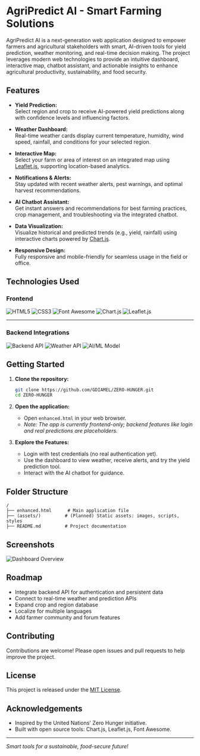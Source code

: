 # AgriPredict AI - Smart Farming Solutions

AgriPredict AI is a next-generation web application designed to empower farmers and agricultural stakeholders with smart, AI-driven tools for yield prediction, weather monitoring, and real-time decision making. The project leverages modern web technologies to provide an intuitive dashboard, interactive map, chatbot assistant, and actionable insights to enhance agricultural productivity, sustainability, and food security.

## Features

- **Yield Prediction:**  
  Select region and crop to receive AI-powered yield predictions along with confidence levels and influencing factors.

- **Weather Dashboard:**  
  Real-time weather cards display current temperature, humidity, wind speed, rainfall, and conditions for your selected region.

- **Interactive Map:**  
  Select your farm or area of interest on an integrated map using [Leaflet.js](https://leafletjs.com/), supporting location-based analytics.

- **Notifications & Alerts:**  
  Stay updated with recent weather alerts, pest warnings, and optimal harvest recommendations.

- **AI Chatbot Assistant:**  
  Get instant answers and recommendations for best farming practices, crop management, and troubleshooting via the integrated chatbot.

- **Data Visualization:**  
  Visualize historical and predicted trends (e.g., yield, rainfall) using interactive charts powered by [Chart.js](https://www.chartjs.org/).

- **Responsive Design:**  
  Fully responsive and mobile-friendly for seamless usage in the field or office.

## Technologies Used

### Frontend

![HTML5](https://img.shields.io/badge/HTML5-E34F26?style=for-the-badge&logo=html5&logoColor=white)
![CSS3](https://img.shields.io/badge/CSS3-1572B6?style=for-the-badge&logo=css3&logoColor=white)
![Font Awesome](https://img.shields.io/badge/Font%20Awesome-339AF0?style=for-the-badge&logo=fontawesome&logoColor=white)
![Chart.js](https://img.shields.io/badge/Chart.js-FF6384?style=for-the-badge&logo=chartdotjs&logoColor=white)
![Leaflet.js](https://img.shields.io/badge/Leaflet.js-199900?style=for-the-badge&logo=leaflet&logoColor=white)

---

### Backend Integrations

![Backend API](https://img.shields.io/badge/Backend%20API-Flask%20%7C%20Node.js-grey?style=for-the-badge&logo=api&logoColor=white)
![Weather API](https://img.shields.io/badge/Weather%20API-OpenWeatherMap-1E90FF?style=for-the-badge&logo=openweathermap&logoColor=white)
![AI/ML Model](https://img.shields.io/badge/AI%20Model-Python%20%7C%20scikit--learn-FF5733?style=for-the-badge&logo=python&logoColor=white)


## Getting Started

1. **Clone the repository:**
   ```bash
   git clone https://github.com/GDIAMEL/ZERO-HUNGER.git
   cd ZERO-HUNGER
   ```

2. **Open the application:**
   - Open `enhanced.html` in your web browser.
   - *Note: The app is currently frontend-only; backend features like login and real predictions are placeholders.*

3. **Explore the Features:**
   - Login with test credentials (no real authentication yet).
   - Use the dashboard to view weather, receive alerts, and try the yield prediction tool.
   - Interact with the AI chatbot for guidance.

## Folder Structure

```
/
├── enhanced.html      # Main application file
├── (assets/)         # (Planned) Static assets: images, scripts, styles
├── README.md         # Project documentation
```

## Screenshots

![Dashboard Overview](<img width="1350" height="648" alt="Image" src="https://github.com/user-attachments/assets/1aaf8643-6c82-4bd6-a387-8a8964a79f1a" />)

## Roadmap

- Integrate backend API for authentication and persistent data
- Connect to real-time weather and prediction APIs
- Expand crop and region database
- Localize for multiple languages
- Add farmer community and forum features

## Contributing

Contributions are welcome! Please open issues and pull requests to help improve the project.

## License

This project is released under the [MIT License](LICENSE).

## Acknowledgements

- Inspired by the United Nations' Zero Hunger initiative.
- Built with open source tools: Chart.js, Leaflet.js, Font Awesome.

---

*Smart tools for a sustainable, food-secure future!*
